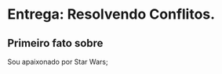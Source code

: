 # Entrega: Resolvendo Conflitos.

## Primeiro fato sobre <Lucas Galvao>

Sou apaixonado por Star Wars;